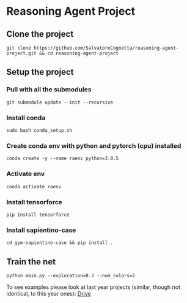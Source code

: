 # Reasoning Agent Project
## Clone the project
`git clone https://github.com/SalvatoreCognetta/reasoning-agent-project.git && cd reasoning-agent-project`

## Setup the project

### Pull with all the submodules
`git submodule update --init --recursive`

### Install conda
`sudo bash conda_setup.sh`

### Create conda env with python and pytorch (cpu) installed
`conda create -y --name raenv python=3.8.5`

### Activate env
`conda activate raenv`

### Install tensorforce
`pip install tensorforce`

### Install sapientino-case
`cd gym-sapientino-case && pip install .`

## Train the net
`python main.py --exploration=0.3 --num_colors=2`

To see examples please look at last year projects (similar, though not identical, to this year ones): [Drive](https://docs.google.com/spreadsheets/d/1r5HyGsLVW7F7E2ypZZZkaYBTEF6PJT6hNyIuDOBHbSo/edit#gid=0)

